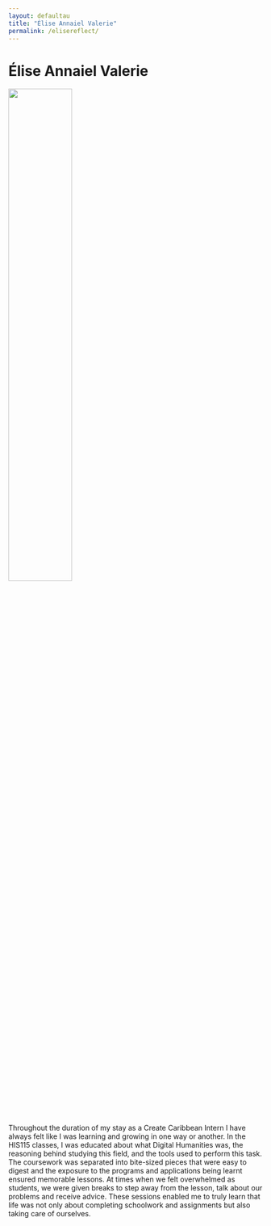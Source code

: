 ```yaml
---
layout: defaultau
title: "Élise Annaiel Valerie"
permalink: /elisereflect/
---
```

<!-- partial:index.partial.html -->
<div class="content">
		<h1>Élise Annaiel Valerie</h1>
		<div class="quote">
			<div><img src="{{ site.baseurl }}/assets/img/elise.jpg" height="50%" width = "50%" class="logo"></div>
		</div>
		<div class="timeline">
			<div style="padding-bottom:100px;"></div>
			<div class="card">
				<div class="center">
					Throughout the duration of my stay as a Create Caribbean Intern I have always felt like I was learning and growing in one way or another. In the HIS115 classes, I was educated about what Digital Humanities was, the reasoning behind studying this field, and the tools used to perform this task. The coursework was separated into bite-sized pieces that were easy to digest and the exposure to the programs and applications being learnt ensured memorable lessons. At times when we felt overwhelmed as students, we were given breaks to step away from the lesson, talk about our problems and receive advice. These sessions enabled me to truly learn that life was not only about completing schoolwork and assignments but also taking care of ourselves.
				</div>
			</div>
		</div>
</div>